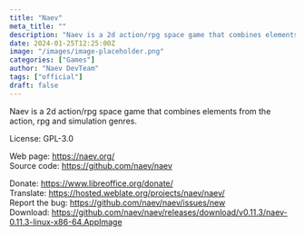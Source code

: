 ```yaml
---
title: "Naev"
meta_title: ""
description: "Naev is a 2d action/rpg space game that combines elements from the action, rpg and simulation genres."
date: 2024-01-25T12:25:00Z
image: "/images/image-placeholder.png"
categories: ["Games"]
author: "Naev DevTeam"
tags: ["official"]
draft: false
---
```


Naev is a 2d action/rpg space game that combines elements from the action, rpg and simulation genres.

License: GPL-3.0

Web page: https://naev.org/  
Source code: https://github.com/naev/naev

Donate: https://www.libreoffice.org/donate/  
Translate: https://hosted.weblate.org/projects/naev/naev/  
Report the bug:  https://github.com/naev/naev/issues/new  
Download: https://github.com/naev/naev/releases/download/v0.11.3/naev-0.11.3-linux-x86-64.AppImage
